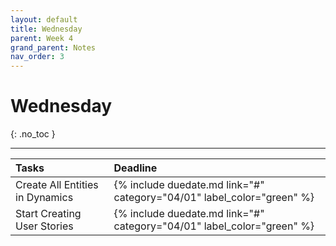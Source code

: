 ```yaml
---
layout: default
title: Wednesday
parent: Week 4
grand_parent: Notes
nav_order: 3
---
```


# Wednesday
{: .no_toc }

---

| Tasks                               | Deadline                                                               |
|:------------------------------------|:-----------------------------------------------------------------------|
| Create All Entities in Dynamics     | {% include duedate.md link="#" category="04/01" label_color="green" %} |
| Start Creating User Stories         | {% include duedate.md link="#" category="04/01" label_color="green" %} |